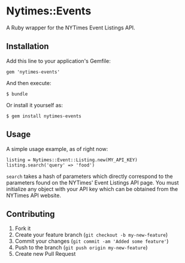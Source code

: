 # Nytimes::Events

A Ruby wrapper for the NYTimes Event Listings API.

## Installation

Add this line to your application's Gemfile:

    gem 'nytimes-events'

And then execute:

    $ bundle

Or install it yourself as:

    $ gem install nytimes-events

## Usage

A simple usage example, as of right now:

    listing = Nytimes::Event::Listing.new(MY_API_KEY)
    listing.search('query' => 'food')

`search` takes a hash of parameters which directly correspond to the parameters found on the NYTimes' Event Listings API page. You must initialize any object with your API key which can be obtained from the NYTimes API website.

## Contributing

1. Fork it
2. Create your feature branch (`git checkout -b my-new-feature`)
3. Commit your changes (`git commit -am 'Added some feature'`)
4. Push to the branch (`git push origin my-new-feature`)
5. Create new Pull Request
